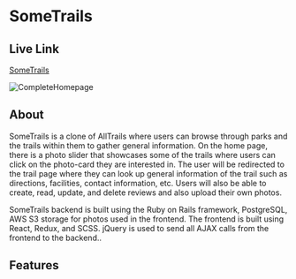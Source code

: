 # SomeTrails

## Live Link

[SomeTrails](https://some-trails.herokuapp.com/#/ "SomeTrails Home Page")

![CompleteHomepage](https://i.imgur.com/2SmAxI2.png)


## About

SomeTrails is a clone of AllTrails where users can browse through parks and the trails within them to gather general information. On the home page, there is a photo slider that showcases some of the trails where users can click on the photo-card they are interested in. The user will be redirected to the trail page where they can look up general information of the trail such as directions, facilities, contact information, etc. Users will also be able to create, read, update, and delete reviews and also upload their own photos.

SomeTrails backend is built using the Ruby on Rails framework, PostgreSQL, AWS S3 storage for photos used in the frontend. The frontend is built using React, Redux, and SCSS. jQuery is used to send all AJAX calls from the frontend to the backend..

## Features

 